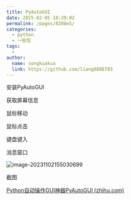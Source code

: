 ```yaml
---
title: PyAutoGUI
date: 2025-02-05 18:39:02
permalink: /pages/8208e5/
categories:
  - python
  - 一些包
tags:
  - 
author: 
  name: songkuakua
  link: https://github.com/liang9886703
---
```

安装PyAutoGUI


获取屏幕信息


鼠标移动


鼠标点击


 键盘键入


消息窗口


![image-20231102155030699](/python\一些包/image-20231102155030699.png)

截图



[Python自动操作GUI神器PyAutoGUI (zhihu.com)](https://www.zhihu.com/tardis/zm/art/302592540?source_id=1005)

